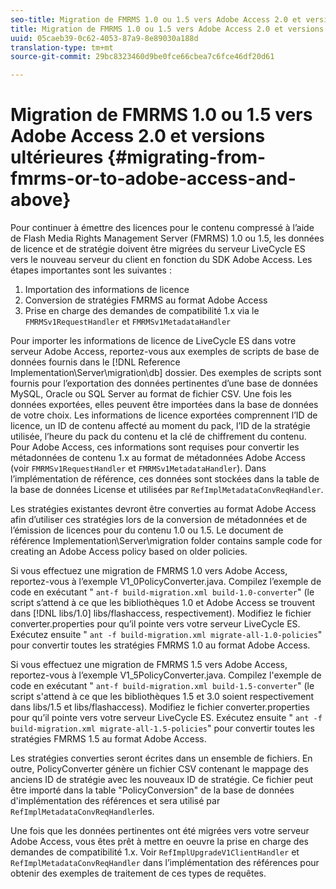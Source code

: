 ```yaml
---
seo-title: Migration de FMRMS 1.0 ou 1.5 vers Adobe Access 2.0 et versions ultérieures
title: Migration de FMRMS 1.0 ou 1.5 vers Adobe Access 2.0 et versions ultérieures
uuid: 05caeb39-0c62-4053-87a9-8e89030a188d
translation-type: tm+mt
source-git-commit: 29bc8323460d9be0fce66cbea7c6fce46df20d61

---
```



# Migration de FMRMS 1.0 ou 1.5 vers Adobe Access 2.0 et versions ultérieures {#migrating-from-fmrms-or-to-adobe-access-and-above}

Pour continuer à émettre des licences pour le contenu compressé à l’aide de Flash Media Rights Management Server (FMRMS) 1.0 ou 1.5, les données de licence et de stratégie doivent être migrées du serveur LiveCycle ES vers le nouveau serveur du client en fonction du SDK Adobe Access. Les étapes importantes sont les suivantes :

1. Importation des informations de licence
1. Conversion de stratégies FMRMS au format Adobe Access
1. Prise en charge des demandes de compatibilité 1.x via le `FMRMSv1RequestHandler` et `FMRMSv1MetadataHandler`

Pour importer les informations de licence de LiveCycle ES dans votre serveur Adobe Access, reportez-vous aux exemples de scripts de base de données fournis dans le [!DNL Reference Implementation\Server\migration\db] dossier. Des exemples de scripts sont fournis pour l’exportation des données pertinentes d’une base de données MySQL, Oracle ou SQL Server au format de fichier CSV. Une fois les données exportées, elles peuvent être importées dans la base de données de votre choix. Les informations de licence exportées comprennent l’ID de licence, un ID de contenu affecté au moment du pack, l’ID de la stratégie utilisée, l’heure du pack du contenu et la clé de chiffrement du contenu. Pour Adobe Access, ces informations sont requises pour convertir les métadonnées de contenu 1.x au format de métadonnées Adobe Access (voir `FMRMSv1RequestHandler` et `FMRMSv1MetadataHandler`). Dans l’implémentation de référence, ces données sont stockées dans la table de la base de données License et utilisées par `RefImplMetadataConvReqHandler`.

Les stratégies existantes devront être converties au format Adobe Access afin d’utiliser ces stratégies lors de la conversion de métadonnées et de l’émission de licences pour du contenu 1.0 ou 1.5. Le document de référence Implementation\Server\migration folder contains sample code for creating an Adobe Access policy based on older policies.

Si vous effectuez une migration de FMRMS 1.0 vers Adobe Access, reportez-vous à l’exemple V1_0PolicyConverter.java. Compilez l’exemple de code en exécutant &quot; `ant-f build-migration.xml build-1.0-converter`&quot; (le script s’attend à ce que les bibliothèques 1.0 et Adobe Access se trouvent dans [!DNL libs/1.0] libs/flashaccess, respectivement). Modifiez le fichier converter.properties pour qu’il pointe vers votre serveur LiveCycle ES. Exécutez ensuite &quot; `ant -f build-migration.xml migrate-all-1.0-policies`&quot; pour convertir toutes les stratégies FMRMS 1.0 au format Adobe Access.

Si vous effectuez une migration de FMRMS 1.5 vers Adobe Access, reportez-vous à l’exemple V1_5PolicyConverter.java. Compilez l&#39;exemple de code en exécutant &quot; `ant-f build-migration.xml build-1.5-converter`&quot; (le script s&#39;attend à ce que les bibliothèques 1.5 et 3.0 soient respectivement dans libs/1.5 et libs/flashaccess). Modifiez le fichier converter.properties pour qu’il pointe vers votre serveur LiveCycle ES. Exécutez ensuite &quot; `ant -f build-migration.xml migrate-all-1.5-policies`&quot; pour convertir toutes les stratégies FMRMS 1.5 au format Adobe Access.

Les stratégies converties seront écrites dans un ensemble de fichiers. En outre, PolicyConverter génère un fichier CSV contenant le mappage des anciens ID de stratégie avec les nouveaux ID de stratégie. Ce fichier peut être importé dans la table &quot;PolicyConversion&quot; de la base de données d&#39;implémentation des références et sera utilisé par `RefImplMetadataConvReqHandler`les.

Une fois que les données pertinentes ont été migrées vers votre serveur Adobe Access, vous êtes prêt à mettre en oeuvre la prise en charge des demandes de compatibilité 1.x. Voir `RefImplUpgradeV1ClientHandler` et `RefImplMetadataConvReqHandler` dans l’implémentation des références pour obtenir des exemples de traitement de ces types de requêtes.
